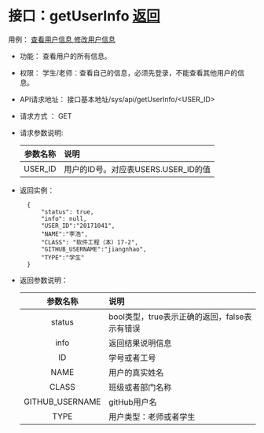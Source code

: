 ﻿<!-- markdownlint-disable MD033-->
<!-- 禁止MD033类型的警告 https://www.npmjs.com/package/markdownlint -->

# 接口：getUserInfo  [返回](../README.md)
用例： [查看用户信息](../用例/inquiry_user.md),[修改用户信息](../用例/modify_userInfor.md)

- 功能：
    查看用户的所有信息。
    
- 权限：
    学生/老师：查看自己的信息，必须先登录，不能查看其他用户的信息。    
    
- API请求地址： 
    接口基本地址/sys/api/getUserInfo/<USER_ID>


- 请求方式 ：
    GET
      
- 请求参数说明:        

  |参数名称|说明|
  |:---------:|:--------------------------------------------------------|      
  |USER_ID|用户的ID号。对应表USERS.USER_ID的值|
  
- 返回实例：

        {         
            "status": true,
            "info": null,
            "USER_ID":"20171041",    
            "NAME":"李浩",
            "CLASS": "软件工程（本）17-2", 
            "GITHUB_USERNAME":"jiangnhao",
            "TYPE":"学生"            
        }
 
- 返回参数说明：    
 
  |参数名称|说明|
  |:---------:|:--------------------------------------------------------|      
  |status|bool类型，true表示正确的返回，false表示有错误|
  |info|返回结果说明信息|
  |ID|学号或者工号|
  |NAME|用户的真实姓名|  
  |CLASS|班级或者部门名称|
  |GITHUB_USERNAME|gitHub用户名|
  |TYPE|用户类型：老师或者学生|

